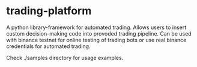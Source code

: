 # trading-platform

A python library-framework for automated trading. Allows users to insert custom decision-making code into provoded trading pipeline.
Can be used with binance testnet for online testing of trading bots or use real binance credentials for automated trading.

Check ./samples directory for usage examples.
